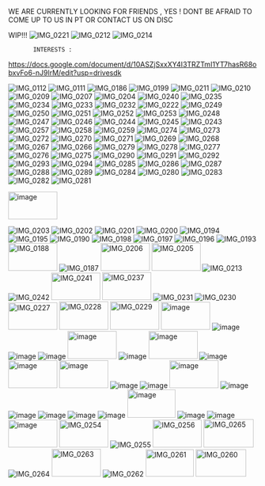 WE ARE CURRENTLY LOOKING FOR FRIENDS , YES ! DONT BE AFRAID TO COME UP TO US IN PT OR CONTACT US ON DISC 

WIP!!!
![IMG_0221](https://github.com/user-attachments/assets/89d14624-6d6c-461a-98e1-24fc972aa9ea)
![IMG_0212](https://github.com/user-attachments/assets/face90b2-a602-48cc-a705-ba3409cd7073)
![IMG_0214](https://github.com/user-attachments/assets/ec31f9d8-b008-4ea9-974f-780588119194)

           
           INTERESTS : 
           
https://docs.google.com/document/d/10ASZjSxxXY4I3TRZTmI1YT7hasR68obxvFo6-nJ9lrM/edit?usp=drivesdk




![IMG_0112](https://github.com/user-attachments/assets/c73abbcf-4e70-465f-a1ff-1011df2163fd) 
![IMG_0111](https://github.com/user-attachments/assets/b4fd9bc3-fa56-4151-946a-4da4d817655d)
![IMG_0186](https://github.com/user-attachments/assets/632553fe-c6b1-4e96-bf84-76decd71e3c6)
![IMG_0199](https://github.com/user-attachments/assets/257125c3-5e52-47e0-aef7-aab12b780a74)
![IMG_0211](https://github.com/user-attachments/assets/15469b86-158b-4958-95af-487c07e6f73c)
![IMG_0210](https://github.com/user-attachments/assets/1afcb149-6a2f-400c-a606-5ba2095e321f)
![IMG_0209](https://github.com/user-attachments/assets/e79c8e1d-bbd2-4050-84b6-8597bdb5002a)
![IMG_0207](https://github.com/user-attachments/assets/96d401be-87c8-4ce5-84ee-7a29043df37d)
![IMG_0204](https://github.com/user-attachments/assets/75fc3b82-101a-49b4-ada1-35036d26ef4d)
![IMG_0240](https://github.com/user-attachments/assets/e3981115-35b0-4fc8-a57e-64f47fa98bf8)
![IMG_0235](https://github.com/user-attachments/assets/a7e13f8f-8682-424b-a641-42751e72bf3a)
![IMG_0234](https://github.com/user-attachments/assets/3e617bd7-ac72-4191-b7b1-742641d5ffed)
![IMG_0233](https://github.com/user-attachments/assets/736ef326-fac5-4573-a460-ca522fd74b00)
![IMG_0232](https://github.com/user-attachments/assets/d49d0980-e27d-43e7-b5d5-86e53b61d000)
![IMG_0222](https://github.com/user-attachments/assets/0ecf5ae9-ad22-44b9-8954-6fed2b8ef382)
![IMG_0249](https://github.com/user-attachments/assets/78302c54-8b8d-48e4-8066-59fcc1ddb5f6)
![IMG_0250](https://github.com/user-attachments/assets/952fead0-6f03-40b5-9e74-d98edf9e16d6)
![IMG_0251](https://github.com/user-attachments/assets/ea736a27-eba0-4341-ac2a-86f6433f5898)
![IMG_0252](https://github.com/user-attachments/assets/0a57fd1a-ccc1-4012-92ee-e67febeb2964)
![IMG_0253](https://github.com/user-attachments/assets/a9973d5a-e646-4dda-9ca1-71944bb712e6)
![IMG_0248](https://github.com/user-attachments/assets/1f98530e-dd9b-44f2-8c62-f5ca3d8776b1)
![IMG_0247](https://github.com/user-attachments/assets/cd923c65-946f-4e8e-b312-98d2c717b9d0)
![IMG_0246](https://github.com/user-attachments/assets/825bb7f8-c805-4f8f-b9aa-827d34202cc0)
![IMG_0244](https://github.com/user-attachments/assets/befdfc58-0b62-4724-aef2-1ff7125f0569)
![IMG_0245](https://github.com/user-attachments/assets/9554b248-5dc8-45ab-965a-39497d2a7c03)
![IMG_0243](https://github.com/user-attachments/assets/ca5efef4-8a98-448e-83c6-95b02f3ca955)
![IMG_0257](https://github.com/user-attachments/assets/dcc4a3e3-3541-4afa-a5db-ceed9f4d69e7)
![IMG_0258](https://github.com/user-attachments/assets/72a20f95-6ba3-40b9-b6d3-2ee48d492b35)
![IMG_0259](https://github.com/user-attachments/assets/c91071e4-c7a4-4b9c-b539-7d664731f421)
![IMG_0274](https://github.com/user-attachments/assets/dc21dd81-7312-46c6-8d5f-687ab45e5448)
![IMG_0273](https://github.com/user-attachments/assets/781868a1-5dd8-4b02-889d-50f9e01de7c0)
![IMG_0272](https://github.com/user-attachments/assets/118d00d6-96dd-4d5a-9746-889d5f2852c4)
![IMG_0270](https://github.com/user-attachments/assets/f65e6d73-31ab-404c-bc84-178149693cdd)
![IMG_0271](https://github.com/user-attachments/assets/52ca417b-592a-4dea-ba37-32f2e394a9e5)
![IMG_0269](https://github.com/user-attachments/assets/3c95724e-0172-4c4f-a808-f2d2491aa6ee)
![IMG_0268](https://github.com/user-attachments/assets/6898fe9c-f253-4ca0-b3c6-b8e505f60a77)
![IMG_0267](https://github.com/user-attachments/assets/94ee6a87-92c9-415c-a61d-ecb5669cb98e)
![IMG_0266](https://github.com/user-attachments/assets/80466e38-5ffe-4ed4-b84e-497f3f158a2e)
![IMG_0279](https://github.com/user-attachments/assets/11e84424-93a0-46dc-94ef-d81fdf2369eb)
![IMG_0278](https://github.com/user-attachments/assets/d3a5a245-b55a-458e-91ed-b17e8aa9e3a3)
![IMG_0277](https://github.com/user-attachments/assets/cdb467a2-d553-4c93-b59a-14cb496ba0cb)
![IMG_0276](https://github.com/user-attachments/assets/a539933d-1f19-4eda-9f28-8119456998da)
![IMG_0275](https://github.com/user-attachments/assets/a8fd3e8c-944a-455a-a5bd-b1b9dfe723fa)
![IMG_0290](https://github.com/user-attachments/assets/7aaf0723-c388-411c-b2e9-007dca2bda3e)
![IMG_0291](https://github.com/user-attachments/assets/d80ae037-7b0d-4734-82b8-f44ded7879ff)
![IMG_0292](https://github.com/user-attachments/assets/86203921-099c-4fea-b6e4-0e75be0a9024)
![IMG_0293](https://github.com/user-attachments/assets/7495854f-3350-4b28-81be-c47a62f2cb3c)
![IMG_0294](https://github.com/user-attachments/assets/02117782-3ccd-4262-a56b-1fe910e25ab9)
![IMG_0285](https://github.com/user-attachments/assets/61911b65-cb7e-4920-9c2c-e9267076b5c9)
![IMG_0286](https://github.com/user-attachments/assets/5d801837-c8f0-4a18-9ec3-f99b17319057)
![IMG_0287](https://github.com/user-attachments/assets/bc2e4793-b051-4b15-bc5c-d5d0779bf6b7)
![IMG_0288](https://github.com/user-attachments/assets/9aea26e0-c4b5-462a-ab3b-18d838324e14)
![IMG_0289](https://github.com/user-attachments/assets/021b64b3-60b6-4aa9-80e5-7924e29b1734)
![IMG_0284](https://github.com/user-attachments/assets/301a8c65-e05e-4384-9f44-6ceee09634dc)
![IMG_0280](https://github.com/user-attachments/assets/3da6d842-49a0-4451-8b18-6913307aa01f)
![IMG_0283](https://github.com/user-attachments/assets/6da88287-5266-44a8-8a02-2729ea2e0a4d)
![IMG_0282](https://github.com/user-attachments/assets/d68da7b0-a5b2-41ba-977e-34d3ac7d1f5c)
![IMG_0281](https://github.com/user-attachments/assets/c94f3411-358a-40f5-8404-6de4579055f5)

 


<img width="99" height="56" alt="image" src="https://github.com/user-attachments/assets/eed8a3d2-743b-4c94-8555-895c5a1a5a9a" />

![IMG_0203](https://github.com/user-attachments/assets/cc8a472c-41d5-410f-8bd7-5409f1d0302b)
![IMG_0202](https://github.com/user-attachments/assets/27b25963-1b89-4d15-9a86-f606262dbb25)
![IMG_0201](https://github.com/user-attachments/assets/20bd4727-f110-49ee-9e1a-7025a238f15b)
![IMG_0200](https://github.com/user-attachments/assets/76d4c259-7083-4023-9a6d-35cef1c3519b)
![IMG_0194](https://github.com/user-attachments/assets/2f32bef9-9a75-4ce3-b77a-ec019f2f64da)
![IMG_0195](https://github.com/user-attachments/assets/42f0da1d-9f47-41a2-8192-9c475ac63375)
![IMG_0190](https://github.com/user-attachments/assets/086222af-dda8-4802-b724-8c10701b143b)
![IMG_0198](https://github.com/user-attachments/assets/ed09c069-0d65-4bf7-9f2d-609f87fe9a56)
![IMG_0197](https://github.com/user-attachments/assets/060387d6-d731-4d8c-bf57-4d00b9fa8f26)
![IMG_0196](https://github.com/user-attachments/assets/27606783-9baa-48df-9ace-ac9e6080577a)
![IMG_0193](https://github.com/user-attachments/assets/5111769e-5580-45d7-8509-de517c5b93c6)
<img width="99" height="56" alt="IMG_0188" src="https://github.com/user-attachments/assets/41a909f0-bd75-47f6-abe3-c6c2644fb993" />
![IMG_0187](https://github.com/user-attachments/assets/aa05610f-4cc4-4a30-a32b-76c20a8617c1)
<img width="99" height="56" alt="IMG_0206" src="https://github.com/user-attachments/assets/51e9fac3-3bf7-4267-8eea-fef69671744c" />
<img width="99" height="56" alt="IMG_0205" src="https://github.com/user-attachments/assets/fce02e77-646c-4220-84b7-e99b845cf436" />
![IMG_0213](https://github.com/user-attachments/assets/fce1c68d-37ca-4671-bbdc-acaebd6c4989)
![IMG_0242](https://github.com/user-attachments/assets/5d2e271d-cc96-4cec-8b6e-cc71daa152d3)
<img width="99" height="55" alt="IMG_0241" src="https://github.com/user-attachments/assets/da07a70e-4e15-46f9-a953-5f730cef8ea3" />
<img width="99" height="56" alt="IMG_0237" src="https://github.com/user-attachments/assets/b497417b-1d7f-4266-b342-bf7fe0479a6e" />
![IMG_0231](https://github.com/user-attachments/assets/b8e4eeaa-a789-4b1f-ae18-915c6635af16)
![IMG_0230](https://github.com/user-attachments/assets/3c8b0b80-0d0b-46f6-a114-c664fda07747)
<img width="99" height="55" alt="IMG_0227" src="https://github.com/user-attachments/assets/5e8f6a14-6f11-495a-a477-eee330f36bab" />
<img width="99" height="57" alt="IMG_0228" src="https://github.com/user-attachments/assets/257545c8-a3a7-4536-a892-863428711a5a" />
<img width="99" height="57" alt="IMG_0229" src="https://github.com/user-attachments/assets/b58b60b7-9cd9-41dd-9aa3-6b4ec91c5cfa" />
<img width="99" height="56" alt="image" src="https://github.com/user-attachments/assets/0108c5ec-48be-4a74-924a-3b5709047aaf" />
![image](https://github.com/user-attachments/assets/daeb3c1f-0f9c-41aa-ba73-9aba8d63131f)
![image](https://github.com/user-attachments/assets/dbe36569-9fe3-4147-9539-11974583e9a8)
![image](https://github.com/user-attachments/assets/560ec0c0-b63e-467c-8d83-6e5d29625975)
<img width="99" height="56" alt="image" src="https://github.com/user-attachments/assets/8469d98e-17fb-4aac-b738-fd6a95b643c1" />
![image](https://github.com/user-attachments/assets/f7f97d0a-cb66-441a-b6e7-cc673474d417)
<img width="99" height="56" alt="image" src="https://github.com/user-attachments/assets/d3eae569-b537-4d8d-9272-b34d6918aef8" />
![image](https://github.com/user-attachments/assets/e7e7bcb2-96d1-494b-9099-40d6569cfcbe)
<img width="99" height="56" alt="image" src="https://github.com/user-attachments/assets/ffdee2c4-f5cf-4dd9-a28c-319b8be65339" />
<img width="99" height="56" alt="image" src="https://github.com/user-attachments/assets/e19c02f9-86b3-4a50-833a-252f3095b7f7" />
![image](https://github.com/user-attachments/assets/13ef180a-0eba-47c5-b84a-961f1782fe15)
![image](https://github.com/user-attachments/assets/dc554e2d-8c1f-400b-8b53-4576562b5e24)
<img width="99" height="56" alt="image" src="https://github.com/user-attachments/assets/a10e38d5-f18f-4427-a694-7fc2de0fa24f" />
![image](https://github.com/user-attachments/assets/9f571cb1-786d-4088-93cc-dc1c0804e567)
![image](https://github.com/user-attachments/assets/9458508c-c610-4600-b6dd-54da9c487db0)
![image](https://github.com/user-attachments/assets/7898117e-e50d-44bb-af4e-894c5e6b5bfc)
![image](https://github.com/user-attachments/assets/33828e52-00a5-47c6-942d-b3403e227587)
![image](https://github.com/user-attachments/assets/0e579525-c435-40cd-bc64-1dd135875aa9)
<img width="97" height="57" alt="image" src="https://github.com/user-attachments/assets/66f9d8e6-e3f7-4d05-90ee-bd30a025cdce" />
![image](https://github.com/user-attachments/assets/61785cde-df7a-41cb-b456-f612ec125313)
![image](https://github.com/user-attachments/assets/891ced0e-12c7-44bb-a9f4-99e542ca4a6d)
<img width="99" height="56" alt="image" src="https://github.com/user-attachments/assets/9c22c304-d0bc-4eb8-95e8-2543b811b5b8" />
<img width="99" height="56" alt="IMG_0254" src="https://github.com/user-attachments/assets/f6151c8f-1a2f-4ce0-af7d-290bd14267e3" />
![IMG_0255](https://github.com/user-attachments/assets/12f2d823-818e-4b55-ae01-e36cd8b0d2fb)
<img width="99" height="56" alt="IMG_0256" src="https://github.com/user-attachments/assets/71e8c1ae-8dce-4e46-b9e7-2f00808b06fb" />
<img width="101" height="57" alt="IMG_0265" src="https://github.com/user-attachments/assets/0aec98d5-1d21-425e-a7ef-e80cc0ba7043" />
![IMG_0264](https://github.com/user-attachments/assets/120b09ce-4ae6-4220-840d-5a1cd9453293)
<img width="99" height="56" alt="IMG_0263" src="https://github.com/user-attachments/assets/eb3d3b93-1344-4e7d-9056-5f260d9a94b9" />
![IMG_0262](https://github.com/user-attachments/assets/89c846f2-8837-4500-9dee-420a9d120745)
<img width="97" height="55" alt="IMG_0261" src="https://github.com/user-attachments/assets/6c6204c5-18fc-44dc-b6a4-4d3d484ba972" />
<img width="102" height="55" alt="IMG_0260" src="https://github.com/user-attachments/assets/886a6841-612c-47e2-9fb6-e43998be3c74" />







